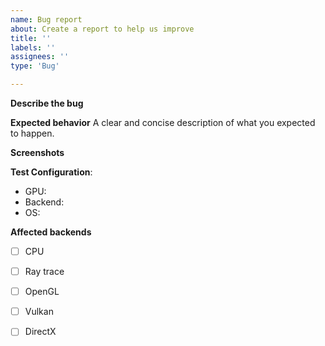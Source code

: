 ```yaml
---
name: Bug report
about: Create a report to help us improve
title: ''
labels: ''
assignees: ''
type: 'Bug'

---
```


**Describe the bug**

**Expected behavior**
A clear and concise description of what you expected to happen.

**Screenshots**

**Test Configuration**:
* GPU:
* Backend:
* OS: 

**Affected backends**
- [ ] CPU
- [ ] Ray trace
- [ ] OpenGL
- [ ] Vulkan
- [ ] DirectX

